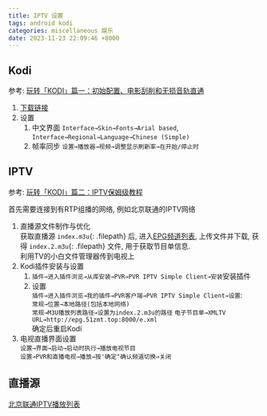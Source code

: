 ```yaml
---
title: IPTV 设置
tags: android kodi
categories: miscellaneous 娱乐
date: 2023-11-23 22:09:46 +8000
---
```

## Kodi
参考: [玩转「KODI」篇一：初始配置、电影刮削和无损音轨直通](https://zhuanlan.zhihu.com/p/469759517)  
1. [下载链接](https://kodi.tv/download)
2. 设置
    1. 中文界面 `Interface→Skin→Fonts→Arial based`, `Interface→Regional→Language→Chinese (Simple)`
    2. 帧率同步 `设置→播放器→视频→调整显示刷新率→在开始/停止时`

## IPTV
参考: [玩转「KODI」篇二：IPTV保姆级教程](https://zhuanlan.zhihu.com/p/478246252)

首先需要连接到有RTP组播的网络, 例如北京联通的IPTV网络
1. 直播源文件制作与优化  
获取直播源 `index.m3u`{: .filepath} 后, 进入[EPG频道列表](http://epg.51zmt.top:8000/), 上传文件并下载, 获得 `index.2.m3u`{: .filepath} 文件, 用于获取节目单信息.  
利用TV的小白文件管理器传到电视上
2. Kodi插件安装与设置  
    1. `插件→进入插件浏览→从库安装→PVR→PVR IPTV Simple Client→安装`安装插件  
    2. 设置  
    `插件→进入插件浏览→我的插件→PVR客户端→PVR IPTV Simple Client→设置`:  
`常规→位置→本地路径(包括本地网络)`  
`常规→M3U播放列表路径→设置为index.2.m3u的路径`
`电子节目单→XMLTV URL→http://epg.51zmt.top:8000/e.xml`  
确定后重启Kodi
3. 电视直播界面设置  
`设置→界面→启动→启动时执行→播放电视节目`  
`设置→PVR和直播电视→播放→按'确定"确认频道切换→关闭`

## 直播源
[北京联通IPTV播放列表](https://github.com/wuwentao/bj-unicom-iptv)